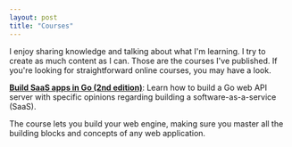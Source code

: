 ```yaml
---
layout: post
title: "Courses"
---
```


I enjoy sharing knowledge and talking about what I'm learning. I try to create 
as much content as I can. Those are the courses I've published. If you're 
looking for straightforward online courses, you may have a look.

**[Build SaaS apps in Go (2nd edition)](https://buildsaasappingo.com/)**: Learn 
how to build a Go web API server with specific opinions regarding building a 
software-as-a-service (SaaS).

The course lets you build your web engine, making sure you master all the 
building blocks and concepts of any web application.

